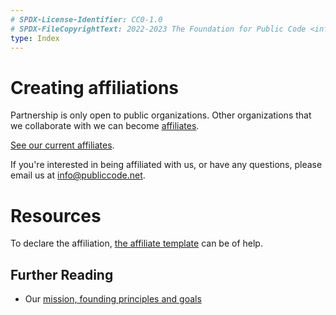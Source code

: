 ```yaml
---
# SPDX-License-Identifier: CC0-1.0
# SPDX-FileCopyrightText: 2022-2023 The Foundation for Public Code <info@publiccode.net>
type: Index
---
```


# Creating affiliations

Partnership is only open to public organizations.
Other organizations that we collaborate with we can become [affiliates](../../glossary/affiliate-definition.md).

[See our current affiliates](../../organization/affiliates.md).

If you're interested in being affiliated with us, or have any questions, please email us at <info@publiccode.net>.

# Resources

To declare the affiliation, [the affiliate template](affiliate-template.md) can be of help.

## Further Reading

* Our [mission, founding principles and goals](../../organization/mission.md)
